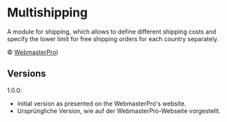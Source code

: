 Multishipping
=============

A module for shipping, which allows to define different shipping costs and specify the lower limit for free shipping orders for each country separately.

© [WebmasterPro](http://www.webmasterpro.de/coding/article/php-tutorial-magento-extension-erstellen.html))

Versions
--------

1.0.0:
- Initial version as presented on the WebmasterPro's website.
- Ursprüngliche Version, wie auf der WebmasterPro-Webseite vorgestellt.
